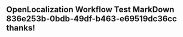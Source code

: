 <properties
ms.topic="hero-topic"
ms.test1="hero-topic"
ms.test2="test"/>

## OpenLocalization Workflow Test MarkDown 836e253b-0bdb-49df-b463-e69519dc36cc thanks!
